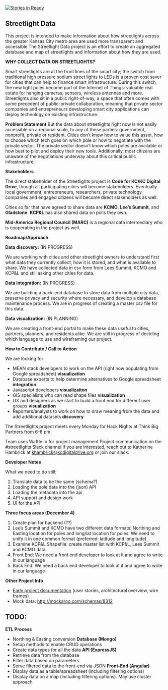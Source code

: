[![Stories in Ready](https://badge.waffle.io/codeforkansascity/streetlights.png?label=ready&title=Ready)](http://waffle.io/codeforkansascity/streetlights)

## Streetlight Data

This project is intended to make information about how streetlights across the greater Kansas City metro area are used more transparent and accessible.The Streetlight Data project is an effort to create an aggregated database and map of streetlights and information about how they are used.

**WHY COLLECT DATA ON STREETLIGHTS?**

Smart streetlights are at the front lines of the smart city; the switch from traditional high pressure sodium street lights to LEDs is a proven cost saver for cities that can help to finance smart infrastructure. During this switch, the new light poles become part of the Internet of Things: valuable real estate for hanging cameras, sensors, wireless antennas and more. Streetlights also sit in a public right-of-way, a space that often comes with some precedent of public-private collaboration, meaning that private sector companies and entrepreneurs developing smart city applications can deploy technology on existing infrastructure.

**Problem Statement**
But the data about streetlights right now is not easily accessible on a regional scale, to any of these parties: government, nonprofit, private or resident. Cities don’t know how to value this asset, how to choose which tech goes on which pole or how to negotiate with the private sector. The private sector doesn’t know which poles are available or how best to pilot and deploy their new tools. Additionally, most citizens are unaware of the negotiations underway about this critical public infrastructure.

**Stakeholders**

The direct stakeholder of the Streetlights project is **Code for KC/KC Digital Drive**, though all participating cities will become stakeholders. Eventually local government, entrepreneurs, researchers, private technology companies and engaged citizens will become direct stakeholders as well.

Cities so far that have agreed to share data are **KCMO**, **Lee’s Summit**, and **Gladstone**. **KCP&L** has also shared data on polls they own.

**Mid-America Regional Council (MARC)** is a regional data intermediary who is cooperating in the project as well.
 
**Roadmap/Approach**

**Data discovery:** (IN PROGRESS)

We are working with cities and other streetlight owners to understand first what data they currently collect, how it is stored, and what is available to share. We have collected data in csv form from Lees Summit, KCMO and KCP&L and still asking other cities for data.

**Data integration:** (IN PROGRESS)

We are building a back-end database to store data from multiple city data, preserve privacy and security where necessary, and develop a database maintenance process. We are in progress of creating a master csv file for this data.

**Data visualization:** (IN PLANNING)

We are creating a front-end portal to make these data useful to cities, partners, planners, and residents alike. We are still in progress of deciding which language to use and wireframing our project.


**How to Contribute / Call to Action**

We are looking for:

- MEAN stack developers to work on the API (right now populating from Google spreadsheet) **visualization**
- Database experts to help determine alternatives to Google spreadsheet **integration**
- Javascript developers **visualizaiton**
- GIS specialists who can read shape files **visualization**
- UX and designers as we start to build a front end for different user groups **visualization**
- Reporters/analysts to work on how to draw meaning from the data and add additional datasets **discovery**

The Streetlights project meets every Monday for Hack Nights at Think Big Partners from 6-8 pm.

Team uses Waffle.io for project management
Project communication on the #streetlights Slack channel
If you are interested, reach out to Katherine Hambrick at khambrick@kcdigitaldrive.org or join our slack.

**Developer Notes**

What we need to do still:
1. Translate data to be the same (schema?)
2. Loading the pole data into the (json) API
3. Loading the metadata into the api
4. API support and design work
5. UI for the API

**Three focus areas (December 4)**

1. Create plan for backend (??)
2. Lee’s Summit and KCMO have two different data formats: Northing and Easting location for poles and long/lat location for poles. We need to unify it in one common format (preferred: latitude and longitude)
3. Examine KCP&L Shapefile: create master list with KCP&L, Lees Summit and KCMO data
4. Front End: We need a front end developer to look at it and agree to write in our language
5. Back End: We need a back end developer to look at it and agree to write in our language

**Other Project Info**
- [Early project documentation](https://docs.google.com/document/d/1DvKDwWAW4RG9BuqUZm0R8CA9r9atJB-fcClTVaI1SME/edit) (user stories, architectural overview, wire frames)
- Mock data: http://mockaroo.com/schemas/8312

## TODO:
**ETL Process**
* Northing & Easting conversion
**Database (Mongo)**
* Setup methods to enable CRUD operations
* Create data types for all the data
**API (ExpressJS)**
* Retrieve data from the database
* Filter data based on parameters
* Serve filtered data to the front-end via JSON
**Front-End (Angular)**
* Display data as a table/spreadsheet (including filtering options)
* Display data on a map (including filtering options). May use cluster approach
